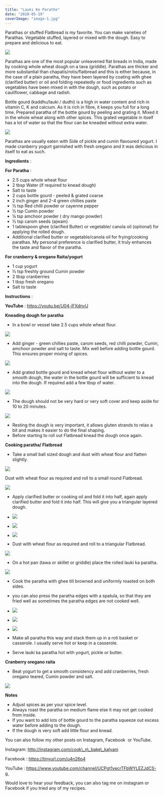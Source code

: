 ```yaml
---
title: "Lauki Ke Parathe"
date: "2020-05-19"
coverImage: "image-1.jpg"
---
```


Parathas or stuffed Flatbread is my favorite. You can make varieties of Parathas. Vegetable stuffed, layered or mixed with the dough. Easy to prepare and delicious to eat.

![](https://cooknbakekalyani.files.wordpress.com/2020/05/img_7478_original.jpg?w=1024)

Parathas are one of the most popular unleavened flat breads in India, made by cooking whole wheat dough on a tava (griddle). Parathas are thicker and more substantial than chapatis/rotis/flatbread and this is either because, in the case of a plain paratha, they have been layered by coating with ghee (clarified butter) or oil and folding repeatedly or food ingredients such as vegetables have been mixed in with the dough, such as potato or cauliflower, cabbage and radish.

Bottle gourd (kaddhu/lauki / dudhi) is a high in water content and rich in vitamin C, K and calcium. As it is rich in fibre, it keeps you full for a long time. Prepared paratha of the bottle gourd by peeling and grating it. Mixed it in the whole wheat along with other spices. This grated vegetable in itself has a lot of water so that the flour can be kneaded without extra water.

![](https://cooknbakekalyani.files.wordpress.com/2020/05/image-1.jpg?w=1024)

Parathas are usually eaten with Side of pickle and cumin flavoured yogurt. I made cranberry yogurt garnished with fresh oregano and it was delicious in itself to eat as such.

**Ingredients** : 

**For Paratha** :

- 2.5 cups whole wheat flour
- 2 tbsp Water (if required to knead dough)
- Salt to taste
- 2 cups bottle gourd - peeled & grated coarse
- 2 inch ginger and 2-4 green chillies paste
- ½ tsp Red chilli powder or cayenne pepper
- ½ tsp Cumin powder
- ¼ tsp amchoor powder ( dry mango powder)
- ½ tsp carom seeds (ajwain)
- 1 tablespoon ghee (clarified Butter) or vegetable/ canola oil (optional) for applying the rolled dough.
- Additional clarified butter or vegetable/canola oil for frying/cooking parathas. My personal preference is clarified butter, it truly enhances the taste and flavor of the paratha.

**For cranberry & oregano Raita/yogurt** 

- 1 cup yogurt 
- ½ tsp freshly ground Cumin powder
- 2 tbsp cranberries 
- 1 tbsp fresh oregano 
- Salt to taste

**Instructions** :

**YouTube** : https://youtu.be/U04-iFXdnvU

**Kneading dough for paratha**

- In a bowl or vessel take 2.5 cups whole wheat flour.

![](images/img_7432_original.jpg)

- Add ginger - green chillies paste, carom seeds, red chilli powder, Cumin, amchoor powder and salt to taste. Mix well before adding bottle gourd. This ensures proper mixing of spices.

![](https://cooknbakekalyani.files.wordpress.com/2020/05/img_7439_original.jpg?w=1024)

- Add grated bottle gourd and knead wheat flour without water to a smooth dough, the water in the bottle gourd will be sufficient to knead into the dough. If required add a few tbsp of water.

![](https://cooknbakekalyani.files.wordpress.com/2020/05/img_7442_original.jpg?w=1024)

- The dough should not be very hard or very soft cover and keep aside for 10 to 20 minutes.

![](https://cooknbakekalyani.files.wordpress.com/2020/05/img_7482_original.jpg?w=1024)

- Resting the dough is very important, it allows gluten strands to relax a bit and makes it easier to do the final shaping.
- Before starting to roll out Flatbread knead the dough once again.

**Cooking paratha/ Flatbread**

- Take a small ball sized dough and dust with wheat flour and flatten slightly.

![](https://cooknbakekalyani.files.wordpress.com/2020/05/img_7446_original.jpg?w=1024)

Dust with wheat flour as required and roll to a small round Flatbread.

![](https://cooknbakekalyani.files.wordpress.com/2020/05/img_7454_original-1.jpg?w=1024)

- Apply clarified butter or cooking oil and fold it into half, again apply clarified butter and fold it into half. This will give you a triangular layered dough.

- ![](images/img_7454_original-2.jpg)
    
- ![](images/img_7455_original.jpg)
    
- ![](images/img_7456_original.jpg)
    

- Dust with wheat flour as required and roll to a triangular Flatbread.

![](https://cooknbakekalyani.files.wordpress.com/2020/05/img_7447_original.jpg?w=1024)

- On a hot pan (tawa or skillet or griddle) place the rolled lauki ka paratha.

![](https://cooknbakekalyani.files.wordpress.com/2020/05/img_7449_original.jpg?w=1024)

- Cook the paratha with ghee till browned and uniformly roasted on both sides.
- you can also press the paratha edges with a spatula, so that they are fried well as sometimes the paratha edges are not cooked well.

- ![](images/img_7449_original-1.jpg)
    
- ![](images/img_7457_original.jpg)
    
- ![](images/img_7460_original.jpg)
    

- Make all paratha this way and stack them up in a roti basket or casserole. I usually serve hot or keep in a casserole.
- Serve lauki ka paratha hot with yogurt, pickle or butter.

**Cranberry oregano raita**

- Beat yogurt to get a smooth consistency and add cranberries, fresh oregano teared, Cumin powder and salt.

![](https://cooknbakekalyani.files.wordpress.com/2020/05/image-1-1.jpg?w=1024)

**Notes**

- Adjust spices as per your spice level.
- Always roast the paratha on medium flame else it may not get cooked from inside.
- If you want to add lots of bottle gourd to the paratha squeeze out excess water before adding to the dough.
- If the dough is very soft add little flour and knead.

You can also follow my other posts on Instagram, Facebook  or YouTube. 

Instagram: http://instagram.com/cook\_n\_bake\_kalyani

Facebook : https://tinyurl.com/u4n26p4

YouTube : https://www.youtube.com/channel/UCPgt1vecrTFbWYLEZJdCS-g 

Would love to hear your feedback, you can also tag me on instagram or Facebook if you tried any of my recipes.
